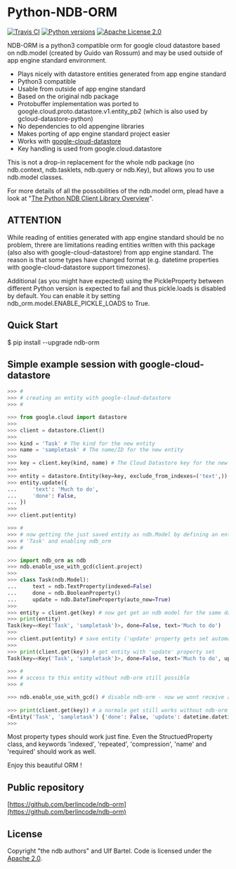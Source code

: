 Python-NDB-ORM
==============

[![Travis CI](https://travis-ci.org/berlincode/ndb-orm.svg?branch=master&style=flat)](https://travis-ci.org/berlincode/ndb-orm)
[![Python versions](https://img.shields.io/pypi/pyversions/ndb-orm.svg)](https://pypi.python.org/pypi/ndb-orm/)
[![Apache License 2.0](https://img.shields.io/pypi/l/ndb-orm.svg)](https://github.com/berlincode/ndb-orm/blob/master/LICENSE.txt)

NDB-ORM is a python3 compatible orm for google cloud datastore based on ndb.model (created by Guido van Rossum) and
may be used outside of app engine standard environment.

 * Plays nicely with datastore entities generated from app engine standard
 * Python3 compatible
 * Usable from outside of app engine standard
 * Based on the original ndb package
 * Protobuffer implementation was ported to google.cloud.proto.datastore.v1.entity_pb2 (which is also used by gcloud-datastore-python)
 * No dependencies to old appengine libraries
 * Makes porting of app engine standard project easier
 * Works with [google-cloud-datastore](https://pypi.python.org/pypi/google-cloud-datastore)
 * Key handling is used from google.cloud.datastore

This is not a drop-in replacement for the whole ndb package (no ndb.context, ndb.tasklets, ndb.query or ndb.Key), 
but allows you to use ndb.model classes.

For more details of all the possobilities of the ndb.model orm, plead have a look at "[The Python NDB Client Library Overview](https://cloud.google.com/appengine/docs/standard/python/ndb/)".

ATTENTION
-----------

While reading of entities generated with app engine standard should be no problem, threre are limitations reading
entities written with this package (also also with google-cloud-datastore) from app engine standard. The reason is that
some types have changed format (e.g. datetime properties with google-cloud-datastore support timezones).

Additional (as you might have expected) using the PickleProperty between different Python version
is expected to fail and thus pickle.loads is disabled by default. You can enable it by setting
ndb_orm.model.ENABLE_PICKLE_LOADS to True.

Quick Start
-----------

$ pip install --upgrade ndb-orm


Simple example session with google-cloud-datastore 
--------------------------------------------------

```python
>>> #
>>> # creating an entity with google-cloud-datastore
>>> #

>>> from google.cloud import datastore
>>> 
>>> client = datastore.Client()
>>> 
>>> kind = 'Task' # The kind for the new entity
>>> name = 'sampletask' # The name/ID for the new entity
>>> 
>>> key = client.key(kind, name) # The Cloud Datastore key for the new entity
>>> 
>>> entity = datastore.Entity(key=key, exclude_from_indexes=('text',))
>>> entity.update({
...     'text': 'Much to do',
...     'done': False,
... })
>>> 
>>> client.put(entity)

>>> #
>>> # now getting the just saved entity as ndb.Model by defining an entity
>>> # 'Task' and enabling ndb_orm
>>> #

>>> import ndb_orm as ndb
>>> ndb.enable_use_with_gcd(client.project)
>>> 
>>> class Task(ndb.Model):
...     text = ndb.TextProperty(indexed=False)
...     done = ndb.BooleanProperty()
...     update = ndb.DateTimeProperty(auto_now=True)
>>> 
>>> entity = client.get(key) # now get get an ndb model for the same data ! 
>>> print(entity)
Task(key=<Key('Task', 'sampletask')>, done=False, text='Much to do')
>>>
>>> client.put(entity) # save entity ('update' property gets set automatically)
>>>
>>> print(client.get(key)) # get entity with 'update' property set
Task(key=<Key('Task', 'sampletask')>, done=False, text='Much to do', update=datetime.datetime(2017, 8, 28, 22, 16, 15, 652839, tzinfo=<UTC>))
 
>>> #
>>> # access to this entity without ndb-orm still possible
>>> #

>>> ndb.enable_use_with_gcd() # disable ndb-orm - now we wont receive a ndb.Model anymore
 
>>> print(client.get(key)) # a normale get still works without ndb-orm
<Entity('Task', 'sampletask') {'done': False, 'update': datetime.datetime(2017, 8, 28, 22, 16, 15, 652839, tzinfo=<UTC>), 'text': 'Much to do'}>
>>> 
```

Most property types should work just fine. Even the StructuedProperty class, and keywords 'indexed', 'repeated', 'compression', 'name' and 'required'
should work as well.

Enjoy this beautiful ORM !

Public repository
-----------------

[https://github.com/berlincode/ndb-orm](https://github.com/berlincode/ndb-orm)


License
-------

Copyright "the ndb authors" and Ulf Bartel. Code is licensed under the
[Apache 2.0](./LICENSE.txt).
